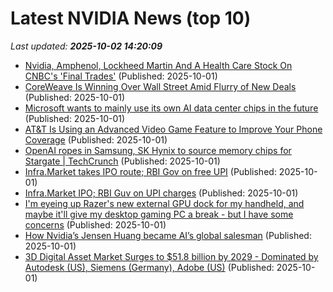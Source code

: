 # Latest NVIDIA News (top 10)
_Last updated: **2025-10-02 14:20:09**_

- [Nvidia, Amphenol, Lockheed Martin And A Health Care Stock On CNBC's 'Final Trades'](https://biztoc.com/x/e851bf48f3f14123) (Published: 2025-10-01)
- [CoreWeave Is Winning Over Wall Street Amid Flurry of New Deals](https://finance.yahoo.com/news/coreweave-winning-over-wall-street-112503420.html) (Published: 2025-10-01)
- [Microsoft wants to mainly use its own AI data center chips in the future](https://www.cnbc.com/2025/10/01/microsoft-wants-to-mainly-use-its-own-ai-chips-in-the-future.html) (Published: 2025-10-01)
- [AT&T Is Using an Advanced Video Game Feature to Improve Your Phone Coverage](https://www.cnet.com/tech/mobile/at-t-is-using-an-advanced-video-game-feature-to-improve-your-phone-coverage/) (Published: 2025-10-01)
- [OpenAI ropes in Samsung, SK Hynix to source memory chips for Stargate | TechCrunch](https://techcrunch.com/2025/10/01/openai-ropes-in-samsung-sk-hynix-to-source-memory-chips-for-stargate/) (Published: 2025-10-01)
- [Infra.Market takes IPO route; RBI Gov on free UPI](https://economictimes.indiatimes.com/tech/newsletters/tech-top-5/infra-market-takes-ipo-route-rbi-guv-on-free-upi/articleshow/124260291.cms) (Published: 2025-10-01)
- [Infra.Market IPO; RBI Guv on UPI charges](https://economictimes.indiatimes.com/tech/newsletters/tech-top-5/infra-market-ipo-rbi-guv-on-upi-charges/articleshow/124260291.cms) (Published: 2025-10-01)
- [I'm eyeing up Razer's new external GPU dock for my handheld, and maybe it'll give my desktop gaming PC a break - but I have some concerns](https://www.techradar.com/computing/gpu/im-eyeing-up-razers-new-external-gpu-dock-for-my-handheld-and-maybe-itll-give-my-desktop-gaming-pc-a-break-but-i-have-some-concerns) (Published: 2025-10-01)
- [How Nvidia’s Jensen Huang became AI’s global salesman](https://financialpost.com/financial-times/nvidia-jensen-huang-ai-global-salesman) (Published: 2025-10-01)
- [3D Digital Asset Market Surges to $51.8 billion by 2029 - Dominated by Autodesk (US), Siemens (Germany), Adobe (US)](https://www.globenewswire.com/news-release/2025/10/01/3159647/0/en/3D-Digital-Asset-Market-Surges-to-51-8-billion-by-2029-Dominated-by-Autodesk-US-Siemens-Germany-Adobe-US.html) (Published: 2025-10-01)
